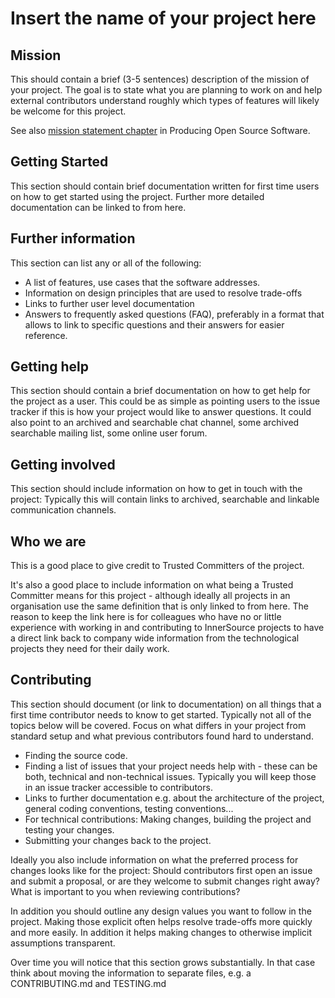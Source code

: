 # Insert the name of your project here

## Mission

This should contain a brief (3-5 sentences) description of the mission of your
project. The goal is to state what you are planning to work on and help external
contributors understand roughly which types of features will likely be welcome
for this project.

See also [mission statement
chapter](https://producingoss.com/en/producingoss.html#mission-statement) in
Producing Open Source Software.

## Getting Started

This section should contain brief documentation written for first time users on
how to get started using the project. Further more detailed documentation can be
linked to from here.

## Further information

This section can list any or all of the following:

* A list of features, use cases that the software addresses.
* Information on design principles that are used to resolve trade-offs
* Links to further user level documentation
* Answers to frequently asked questions (FAQ), preferably in a format that
  allows to link to specific questions and their answers for easier reference.

## Getting help

This section should contain a brief documentation on how to get help for the
project as a user. This could be as simple as pointing users to the issue
tracker if this is how your project would like to answer questions. It could
also point to an archived and searchable chat channel, some archived searchable
mailing list, some online user forum.

## Getting involved

This section should include information on how to get in touch with the project:
Typically this will contain links to archived, searchable and linkable
communication channels.

## Who we are

This is a good place to give credit to Trusted Committers of the project.

It's also a good place to include information on what being a Trusted Committer
means for this project - although ideally all projects in an organisation use
the same definition that is only linked to from here. The reason to keep the
link here is for colleagues who have no or little experience with working in and
contributing to InnerSource projects to have a direct link back to company wide
information from the technological projects they need for their daily work.

## Contributing

This section should document (or link to documentation) on all things that a
first time contributor needs to know to get started. Typically not all of the
topics below will be covered. Focus on what differs in your project from
standard setup and what previous contributors found hard to understand.

- Finding the source code.
- Finding a list of issues that your project needs help with - these can be
  both, technical and non-technical issues. Typically you will keep those in an
  issue tracker accessible to contributors.
- Links to further documentation e.g. about the architecture of the project,
  general coding conventions, testing conventions...
- For technical contributions: Making changes, building the project and testing
  your changes.
- Submitting your changes back to the project.

Ideally you also include information on what the preferred process for changes
looks like for the project: Should contributors first open an issue and submit a
proposal, or are they welcome to submit changes right away? What is important to
you when reviewing contributions?

In addition you should outline any design values you want to follow in the
project. Making those explicit often helps resolve trade-offs more quickly and
more easily. In addition it helps making changes to otherwise implicit
assumptions transparent.

Over time you will notice that this section grows substantially. In that case
think about moving the information to separate files, e.g. a CONTRIBUTING.md and
TESTING.md 
